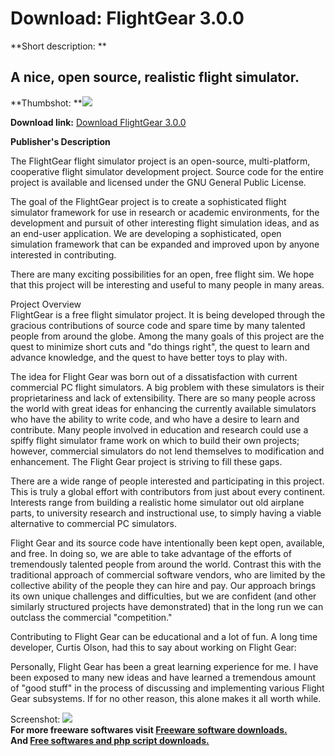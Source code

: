 # Download: FlightGear 3.0.0

**Short description: **

## A nice, open source, realistic flight simulator.

  
**Thumbshot: **![](http://www.freewarefiles.com/screenshot/flightgear200_md.jpg)   
  
**Download link:** [Download FlightGear 3.0.0](http://freesoftwares.boysofts.com/FlightGear_program_35228.html)  
  

**Publisher's Description**  
  

The FlightGear flight simulator project is an open-source, multi-platform,
cooperative flight simulator development project. Source code for the entire
project is available and licensed under the GNU General Public License.

The goal of the FlightGear project is to create a sophisticated flight
simulator framework for use in research or academic environments, for the
development and pursuit of other interesting flight simulation ideas, and as
an end-user application. We are developing a sophisticated, open simulation
framework that can be expanded and improved upon by anyone interested in
contributing.

There are many exciting possibilities for an open, free flight sim. We hope
that this project will be interesting and useful to many people in many areas.

Project Overview  
FlightGear is a free flight simulator project. It is being developed through
the gracious contributions of source code and spare time by many talented
people from around the globe. Among the many goals of this project are the
quest to minimize short cuts and "do things right", the quest to learn and
advance knowledge, and the quest to have better toys to play with.

The idea for Flight Gear was born out of a dissatisfaction with current
commercial PC flight simulators. A big problem with these simulators is their
proprietariness and lack of extensibility. There are so many people across the
world with great ideas for enhancing the currently available simulators who
have the ability to write code, and who have a desire to learn and contribute.
Many people involved in education and research could use a spiffy flight
simulator frame work on which to build their own projects; however, commercial
simulators do not lend themselves to modification and enhancement. The Flight
Gear project is striving to fill these gaps.

There are a wide range of people interested and participating in this project.
This is truly a global effort with contributors from just about every
continent. Interests range from building a realistic home simulator out old
airplane parts, to university research and instructional use, to simply having
a viable alternative to commercial PC simulators.

Flight Gear and its source code have intentionally been kept open, available,
and free. In doing so, we are able to take advantage of the efforts of
tremendously talented people from around the world. Contrast this with the
traditional approach of commercial software vendors, who are limited by the
collective ability of the people they can hire and pay. Our approach brings
its own unique challenges and difficulties, but we are confident (and other
similarly structured projects have demonstrated) that in the long run we can
outclass the commercial "competition."

Contributing to Flight Gear can be educational and a lot of fun. A long time
developer, Curtis Olson, had this to say about working on Flight Gear:

Personally, Flight Gear has been a great learning experience for me. I have
been exposed to many new ideas and have learned a tremendous amount of "good
stuff" in the process of discussing and implementing various Flight Gear
subsystems. If for no other reason, this alone makes it all worth while.

  
  
Screenshot: ![](http://www.freewarefiles.com/screenshot/flightgear200.jpg)  
**For more freeware softwares visit [Freeware software downloads.](http://freesoftwares.boysofts.com/)**   
**And [Free softwares and php script downloads.](http://www.boysofts.com/)**

